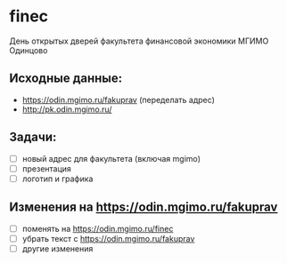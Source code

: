 # finec

День открытых дверей факультета финансовой экономики МГИМО Одинцово

## Исходные данные:

- https://odin.mgimo.ru/fakuprav (переделать адрес)
- http://pk.odin.mgimo.ru/


## Задачи:

- [ ] новый адрес для факультета (включая mgimo)
- [ ] презентация
- [ ] логотип и графика

## Изменения на https://odin.mgimo.ru/fakuprav

- [ ] поменять на https://odin.mgimo.ru/finec
- [ ] убрать текст с https://odin.mgimo.ru/fakuprav
- [ ] другие изменения
